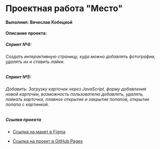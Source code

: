 # Проектная работа "Место"

#### Выполнил: Вячеслав Кобецкой

#### Описание проекта:

##### Спринт №4:

###### Создать интерактивную страницу, куда можно добавлять фотографии, удалять их и ставить лайки.

##### Спринт №5:

###### Добавить: Загрузку карточек через JavaScript, форму добавления новой карточки, возможность пользователю добавлять, удалять, лайкать карточки, плавное открытие и закрытие попапов, открытие попапа с картинкой.

##### Ссылки проекта

* [Ссылка на макет в Figma](https://www.figma.com/file/bjyvbKKJN2naO0ucURl2Z0/JavaScript.-Sprint-5?node-id=0%3A1)

* [Ссылка на проект в GitHub Pages](https://vyacheslav-kobetskoy.github.io/mesto/index.html)

